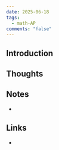 ```yaml
---
date: 2025-06-18
tags:
  - math-AP
comments: "false"
---
```

## Introduction

## Thoughts

## Notes
- 
## Links
- 